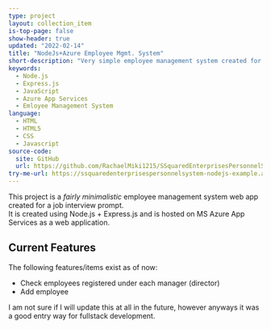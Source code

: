 ```yaml
---
type: project
layout: collection_item
is-top-page: false
show-header: true
updated: "2022-02-14"
title: "NodeJs+Azure Employee Mgmt. System"
short-description: "Very simple employee management system created for job interview prompt."
keywords:
  - Node.js
  - Express.js
  - JavaScript
  - Azure App Services
  - Emloyee Management System
language:
  - HTML
  - HTML5
  - CSS
  - Javascript
source-code: 
  site: GitHub
  url: https://github.com/RachaelMiki1215/SSquaredEnterprisesPersonnelSystem-NodeJs-Example
try-me-url: https://ssquaredenterprisespersonnelsystem-nodejs-example.azurewebsites.net/
---
```


This project is a *fairly minimalistic* employee management system web app created for a job interview prompt.  
It is created using Node.js + Express.js and is hosted on MS Azure App Services as a web application.  

## Current Features
The following features/items exist as of now:
* Check employees registered under each manager (director)
* Add employee

I am not sure if I will update this at all in the future, however anyways it was a good entry way for fullstack development.